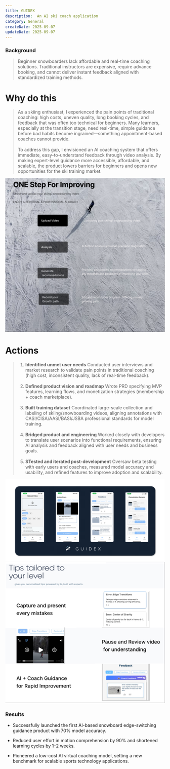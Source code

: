 ```yaml
---
title: GUIDEX
description:  An AI ski coach application
category: General
createDate: 2025-09-07
updateDate: 2025-09-07
---
```


### **Background**

>Beginner snowboarders lack affordable and real-time coaching solutions. Traditional instructors are expensive, require advance booking, and cannot deliver instant feedback aligned with standardized training methods.

# **Why do this**
>As a skiing enthusiast, I experienced the pain points of traditional coaching: high costs, uneven quality, long booking cycles, and feedback that was often too technical for beginners. Many learners, especially at the transition stage, need real-time, simple guidance before bad habits become ingrained—something appointment-based coaches cannot provide.<br><br>
To address this gap, I envisioned an AI coaching system that offers immediate, easy-to-understand feedback through video analysis. By making expert-level guidance more accessible, affordable, and scalable, the product lowers barriers for beginners and opens new opportunities for the ski training market.


![1331introduction](./1331introduction.png)


# **Actions**
>1. **Identified unmet user needs** Conducted user interviews and market research to validate pain points in traditional coaching (high cost, inconsistent quality, lack of real-time feedback).<br><br>
>2. **Defined product vision and roadmap** Wrote PRD specifying MVP features, learning flows, and monetization strategies (membership + coach marketplace).<br><br>
>3. **Built training dataset** Coordinated large-scale collection and labeling of skiing/snowboarding videos, aligning annotations with CASI/CISA/AASI/BASI/JSBA  professional standards for model training.<br><br>
>4. **Bridged product and engineering**  Worked closely with developers to translate user scenarios into functional requirements, ensuring AI analysis and feedback aligned with user needs and business goals.<br><br>
>5. **STested and iterated post-development** Oversaw beta testing with early users and coaches, measured model accuracy and usability, and refined features to improve adoption and scalability.<br>

![guidex](./guidex.png)
![1331tips](./1331tips.png)


### **Results**
- Successfully launched the first AI-based snowboard edge-switching guidance product with 70% model accuracy.

- Reduced user effort in motion comprehension by 90% and shortened learning cycles by 1–2 weeks.

- Pioneered a low-cost AI virtual coaching model, setting a new benchmark for scalable sports technology applications.


